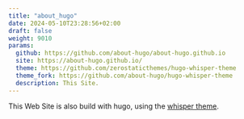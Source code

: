 ```yaml
---
title: "about_hugo"
date: 2024-05-10T23:28:56+02:00
draft: false
weight: 9010
params:
  github: https://github.com/about-hugo/about-hugo.github.io
  site: https://about-hugo.github.io/
  theme: https://github.com/zerostaticthemes/hugo-whisper-theme
  theme_fork: https://github.com/about-hugo/hugo-whisper-theme
  description: This Site.
---
```



This Web Site is also build with hugo, using the [whisper theme](/examples/whisper-theme).
